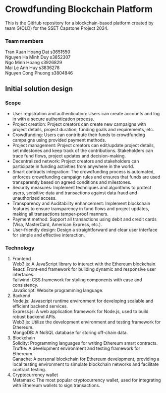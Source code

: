 # Crowdfunding Blockchain Platform    
This is the GitHub repository for a blockchain-based platform created by team G(OLD) for the SSET Capstone Project 2024.    

### Team members
Tran Xuan Hoang Dat	 s3651550  
Nguyen Ha Minh Duy 	 s3852307  
Ngo Minh Hoang	 	   s3926829  
Mai Le Anh Huy 	 	   s3836278  
Nguyen Cong Phuong	 s3804846  

## Initial solution design
### Scope 

- User registration and authentication: Users can create accounts and log in with a secure authentication process.  
- Project creation: Project creators can create new campaigns with project details, project duration, funding goals and requirements, etc.   
- Crowdfunding: Users can contribute their funds to crowdfunding campaigns using provided payment methods.  
- Project management: Project creators can edit/update project details, set milestones and keep track of the contributions. Stakeholders can trace fund flows, project updates and decision-making.  
- Decentralized network: Project creators and stakeholders can participate in funding activities from anywhere in the world.  
- Smart contracts integration: The crowdfunding process is automated, enforces crowdfunding campaign rules and ensures that funds are used transparently based on agreed conditions and milestones.  
- Security measures: Implement techniques and algorithms to protect users, sensitive data and transactions against data fraud and unauthorized access.    
- Transparency and Auditability enhancement: Implement blockchain features to ensure transparency in fund flows and project updates, making all transactions tamper-proof manners.  
- Payment method: Support all transactions using debit and credit cards (Visa, MasterCard, American Express, etc.).    
- User-friendly design: Design a straightforward and clear user interface for simple and effective interaction.     

### Technology   
1. Frontend    
   Web3.js: A JavaScript library to interact with the Ethereum blockchain.   
   React: Front-end framework for building dynamic and responsive user interfaces.  
   Tailwind: CSS framework for styling components with ease and consistency.  
   JavaScript: Website programming language.  
2. Backend  
   Node.js: Javascript runtime environment for developing scalable and efficient backend services.  
   Express.js: A web application framework for Node.js, used to build robust backend APIs.  
   Web3.js: Utilize the development environment and testing framework for Ethereum.  
   MongoDB: A NoSQL database for storing off-chain data.  
3. Blockchain  
   Solidity: Programming languages for writing Ethereum smart contracts.  
   Truffle:  A development environment and testing framework for Ethereum.  
   Ganache: A personal blockchain for Ethereum development, providing a local testing environment to simulate blockchain networks and facilitate contract testing.  
4. Cryptocurrency wallet    
   Metamask: The most popular cryptocurrency wallet, used for integrating with Ethereum wallets to sign transactions.  

